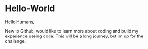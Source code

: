 # Hello-World


Hello Humans,

New to Github, would like to learn more about coding and build my experience useing code.
This will be a long journey, but im up for the challenge.
